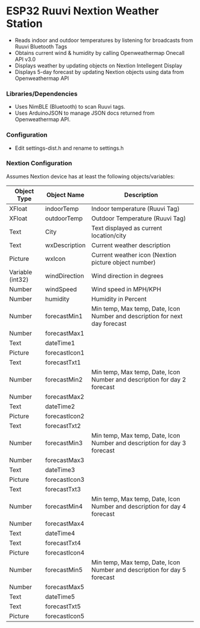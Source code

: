 # ESP32 Ruuvi Nextion Weather Station

* Reads indoor and outdoor temperatures by listening for broadcasts from Ruuvi Bluetooth Tags
* Obtains current wind & humidity by calling Openweathermap Onecall API v3.0
* Displays weather by updating objects on Nextion Intellegent Display
* Displays 5-day forecast by updating Nextion objects using data from Openweathermap API

### Libraries/Dependencies

*  Uses NimBLE (Bluetooth) to scan Ruuvi tags. 
*  Uses ArduinoJSON to manage JSON docs returned from Openweathermap API.

### Configuration

*  Edit settings-dist.h and rename to settings.h

### Nextion Configuration
Assumes Nextion device has at least the following objects/variables:

| Object Type | Object Name | Description |
|-------------|-------------|-------------|
| XFloat | indoorTemp | Indoor temperature (Ruuvi Tag) |
| XFloat | outdoorTemp | Outdoor Temperature (Ruuvi Tag) |
| Text | City | Text displayed as current location/city |
| Text | wxDescription | Current weather description |
| Picture | wxIcon | Current weather icon (Nextion picture object  number)
| Variable (int32) | windDirection | Wind direction in degrees |
| Number | windSpeed | Wind speed in MPH/KPH |
| Number | humidity | Humidity in Percent |
| Number | forecastMin1 | Min temp, Max temp, Date, Icon Number and description for next day forecast | |
| Number | forecastMax1 | |
| Text | dateTime1 | |
| Picture | forecastIcon1 | |
| Text | forecastTxt1 | |
| Number | forecastMin2 | Min temp, Max temp, Date, Icon Number and description for day 2 forecast |
| Number | forecastMax2 |
| Text | dateTime2 |
| Picture | forecastIcon2 |
| Text | forecastTxt2 |
| Number | forecastMin3 | Min temp, Max temp, Date, Icon Number and description for day 3 forecast |
| Number | forecastMax3 |
| Text | dateTime3 |
| Picture | forecastIcon3 |
| Text | forecastTxt3 |
| Number | forecastMin4 | Min temp, Max temp, Date, Icon Number and description for day 4 forecast |
| Number | forecastMax4 |
| Text | dateTime4 |
| Text | forecastTxt4 |
| Picture | forecastIcon4 |
| Number | forecastMin5 | Min temp, Max temp, Date, Icon Number and description for day 5 forecast |
| Number | forecastMax5 |
| Text | dateTime5 |
| Text | forecastTxt5 |
| Picture | forecastIcon5 |


